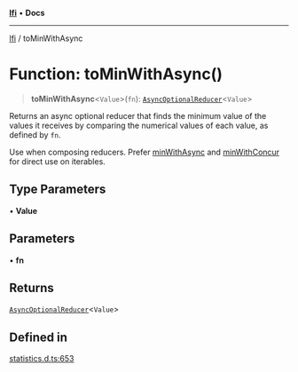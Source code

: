 [**lfi**](../readme.md) • **Docs**

***

[lfi](../globals.md) / toMinWithAsync

# Function: toMinWithAsync()

> **toMinWithAsync**\<`Value`\>(`fn`): [`AsyncOptionalReducer`](../type-aliases/AsyncOptionalReducer.md)\<`Value`\>

Returns an async optional reducer that finds the minimum value of the values
it receives by comparing the numerical values of each value, as defined by
`fn`.

Use when composing reducers. Prefer [minWithAsync](minWithAsync.md) and
[minWithConcur](minWithConcur.md) for direct use on iterables.

## Type Parameters

• **Value**

## Parameters

• **fn**

## Returns

[`AsyncOptionalReducer`](../type-aliases/AsyncOptionalReducer.md)\<`Value`\>

## Defined in

[statistics.d.ts:653](https://github.com/TomerAberbach/lfi/blob/a3eb3a94b2928b5200a7bcd0a14fdc70f0cb5947/src/operations/statistics.d.ts#L653)
